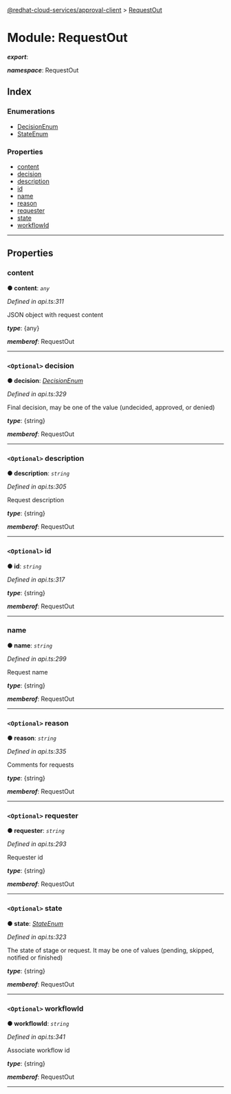 [@redhat-cloud-services/approval-client](../README.md) > [RequestOut](../modules/requestout.md)

# Module: RequestOut

*__export__*: 

*__namespace__*: RequestOut

## Index

### Enumerations

* [DecisionEnum](../enums/requestout.decisionenum.md)
* [StateEnum](../enums/requestout.stateenum.md)

### Properties

* [content](requestout.md#content)
* [decision](requestout.md#decision)
* [description](requestout.md#description)
* [id](requestout.md#id)
* [name](requestout.md#name)
* [reason](requestout.md#reason)
* [requester](requestout.md#requester)
* [state](requestout.md#state)
* [workflowId](requestout.md#workflowid)

---

## Properties

<a id="content"></a>

###  content

**● content**: *`any`*

*Defined in api.ts:311*

JSON object with request content

*__type__*: {any}

*__memberof__*: RequestOut

___
<a id="decision"></a>

### `<Optional>` decision

**● decision**: *[DecisionEnum](../enums/requestout.decisionenum.md)*

*Defined in api.ts:329*

Final decision, may be one of the value (undecided, approved, or denied)

*__type__*: {string}

*__memberof__*: RequestOut

___
<a id="description"></a>

### `<Optional>` description

**● description**: *`string`*

*Defined in api.ts:305*

Request description

*__type__*: {string}

*__memberof__*: RequestOut

___
<a id="id"></a>

### `<Optional>` id

**● id**: *`string`*

*Defined in api.ts:317*

*__type__*: {string}

*__memberof__*: RequestOut

___
<a id="name"></a>

###  name

**● name**: *`string`*

*Defined in api.ts:299*

Request name

*__type__*: {string}

*__memberof__*: RequestOut

___
<a id="reason"></a>

### `<Optional>` reason

**● reason**: *`string`*

*Defined in api.ts:335*

Comments for requests

*__type__*: {string}

*__memberof__*: RequestOut

___
<a id="requester"></a>

### `<Optional>` requester

**● requester**: *`string`*

*Defined in api.ts:293*

Requester id

*__type__*: {string}

*__memberof__*: RequestOut

___
<a id="state"></a>

### `<Optional>` state

**● state**: *[StateEnum](../enums/requestout.stateenum.md)*

*Defined in api.ts:323*

The state of stage or request. It may be one of values (pending, skipped, notified or finished)

*__type__*: {string}

*__memberof__*: RequestOut

___
<a id="workflowid"></a>

### `<Optional>` workflowId

**● workflowId**: *`string`*

*Defined in api.ts:341*

Associate workflow id

*__type__*: {string}

*__memberof__*: RequestOut

___

